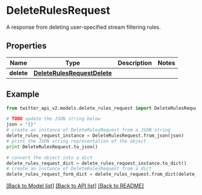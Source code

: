 # DeleteRulesRequest

A response from deleting user-specified stream filtering rules.

## Properties
Name | Type | Description | Notes
------------ | ------------- | ------------- | -------------
**delete** | [**DeleteRulesRequestDelete**](DeleteRulesRequestDelete.md) |  | 

## Example

```python
from twitter_api_v2.models.delete_rules_request import DeleteRulesRequest

# TODO update the JSON string below
json = "{}"
# create an instance of DeleteRulesRequest from a JSON string
delete_rules_request_instance = DeleteRulesRequest.from_json(json)
# print the JSON string representation of the object
print DeleteRulesRequest.to_json()

# convert the object into a dict
delete_rules_request_dict = delete_rules_request_instance.to_dict()
# create an instance of DeleteRulesRequest from a dict
delete_rules_request_form_dict = delete_rules_request.from_dict(delete_rules_request_dict)
```
[[Back to Model list]](../README.md#documentation-for-models) [[Back to API list]](../README.md#documentation-for-api-endpoints) [[Back to README]](../README.md)


